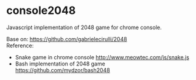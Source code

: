 console2048
===========

Javascript implementation of 2048 game for chrome console.

Base on: https://github.com/gabrielecirulli/2048<br />
Reference:
* Snake game in chrome console http://www.meowtec.com/js/snake.js
* Bash implementation of 2048 game https://github.com/mydzor/bash2048
